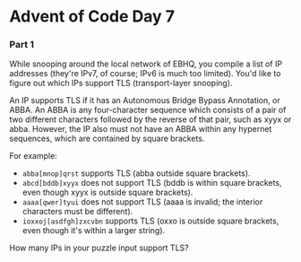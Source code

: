 # Advent of Code Day 7 

### Part 1

While snooping around the local network of EBHQ, you compile a list of IP 
addresses (they're IPv7, of course; IPv6 is much too limited). You'd like to 
figure out which IPs support TLS (transport-layer snooping).

An IP supports TLS if it has an Autonomous Bridge Bypass Annotation, or ABBA. An 
ABBA is any four-character sequence which consists of a pair of two different 
characters followed by the reverse of that pair, such as xyyx or abba. However, 
the IP also must not have an ABBA within any hypernet sequences, which are 
contained by square brackets.

For example:

* `abba[mnop]qrst` supports TLS (abba outside square brackets).
* `abcd[bddb]xyyx` does not support TLS (bddb is within square brackets, even 
  though xyyx is outside square brackets).
* `aaaa[qwer]tyui` does not support TLS (aaaa is invalid; the interior 
  characters must be different).
* `ioxxoj[asdfgh]zxcvbn` supports TLS (oxxo is outside square brackets, even 
  though it's within a larger string).

How many IPs in your puzzle input support TLS?
